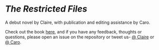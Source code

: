 # *The Restricted Files*

A debut novel by Claire, with publication and editing assistance by Caro.

Check out the book [here](https://restricted-files.netlify.app/), and if you have any feedback, thoughts or questions, please open an issue on the repository or tweet us- [@ Claire](https://twitter.com/chaire_nottaken) or [@ Caro](https://twitter.com/caroissilly).
